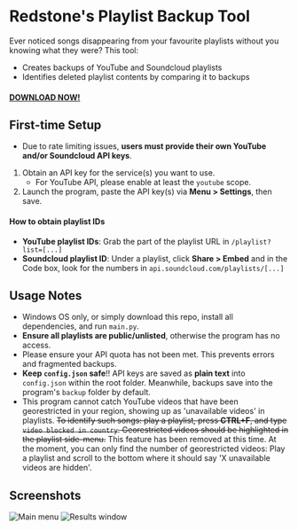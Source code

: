 # Redstone's Playlist Backup Tool
Ever noticed songs disappearing from your favourite playlists without you knowing what they were? This tool:

* Creates backups of YouTube and Soundcloud playlists
* Identifies deleted playlist contents by comparing it to backups

#### [DOWNLOAD NOW!](https://github.com/SCRedstone/playlist-backup/releases)

## First-time Setup
* Due to rate limiting issues, **users must provide their own YouTube and/or Soundcloud API keys**.
1. Obtain an API key for the service(s) you want to use.
   * For YouTube API, please enable at least the `youtube` scope.
2. Launch the program, paste the API key(s) via **Menu > Settings**, then save.

#### How to obtain playlist IDs
* **YouTube playlist IDs**: Grab the part of the playlist URL in `/playlist?list=[...]`
* **Soundcloud playlist ID**: Under a playlist, click <b>Share > Embed</b> and in the Code box, look for the numbers in `api.soundcloud.com/playlists/[...]`

## Usage Notes
* Windows OS only, or simply download this repo, install all dependencies, and run `main.py`.
* **Ensure all playlists are public/unlisted**, otherwise the program has no access.
* Please ensure your API quota has not been met. This prevents errors and fragmented backups.
* **Keep `config.json` safe**!! API keys are saved as **plain text** into `config.json` within the root folder. Meanwhile, backups save into the program's `backup` folder by default.
* This program cannot catch YouTube videos that have been georestricted in your region, showing up as 'unavailable videos' in playlists. <strike>To identify such songs: play a playlist, press **CTRL+F**, and type `video blocked in country`. Georestricted videos should be highlighted in the playlist side-menu.</strike> This feature has been removed at this time. At the moment, you can only find the number of georestricted videos: Play a playlist and scroll to the bottom where it should say 'X unavailable videos are hidden'.

## Screenshots
![Main menu](https://i.imgur.com/t0uwnje.png "Main menu")
![Results window](https://i.imgur.com/op84Dj7.png "Results window")
